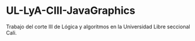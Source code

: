 # UL-LyA-CIII-JavaGraphics
Trabajo del corte III de Lógica y algoritmos en la Universidad Libre seccional Cali.
